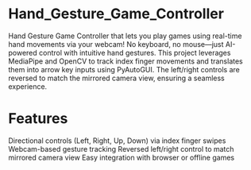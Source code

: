 # Hand_Gesture_Game_Controller
Hand Gesture Game Controller that lets you play games using real-time hand movements via your webcam! No keyboard, no mouse—just AI-powered control with intuitive hand gestures.
This project leverages MediaPipe and OpenCV to track index finger movements and translates them into arrow key inputs using PyAutoGUI. The left/right controls are reversed to match the mirrored camera view, ensuring a seamless experience.

# Features
Directional controls (Left, Right, Up, Down) via index finger swipes
Webcam-based gesture tracking
Reversed left/right control to match mirrored camera view
Easy integration with browser or offline games
